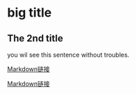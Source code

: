 # big title

## The 2nd title

you wil see this sentence without troubles.


[Markdown链接](Markdown链接.md)

[Markdown链接](Markdown链接.md)
